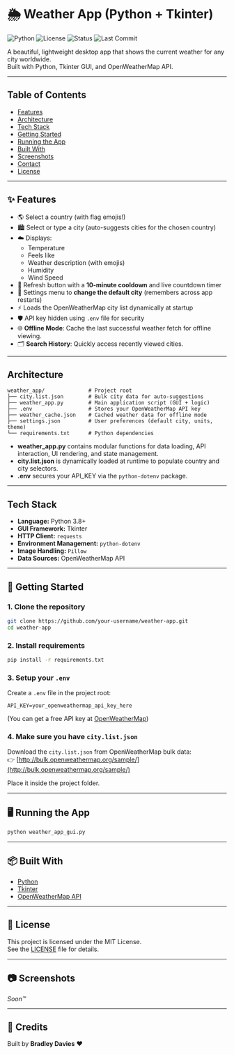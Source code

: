 # 🌦️ Weather App (Python + Tkinter)

![Python](https://img.shields.io/badge/Python-3.8%2B-blue?logo=python&logoColor=white)
![License](https://img.shields.io/badge/License-MIT-green)
![Status](https://img.shields.io/badge/Status-Active-green)
![Last Commit](https://img.shields.io/github/last-commit/10daviesb/Weather-App)

A beautiful, lightweight desktop app that shows the current weather for any city worldwide.  
Built with Python, Tkinter GUI, and OpenWeatherMap API.

---

## Table of Contents

- [Features](#features)
- [Architecture](#architecture)
- [Tech Stack](#tech-stack)
- [Getting Started](#Getting-Started)
- [Running the App](#Running-the-App)
- [Built With](#Built-With)
- [Screenshots](#Screenshots)
- [Contact](#contact)
- [License](#license)

---

## ✨ Features

- 🌎 Select a country (with flag emojis!)
- 🏙️ Select or type a city (auto-suggests cities for the chosen country)
- ☁️ Displays:
  - Temperature
  - Feels like
  - Weather description (with emojis)
  - Humidity
  - Wind Speed
- 🔄 Refresh button with a **10-minute cooldown** and live countdown timer
- 🔧 Settings menu to **change the default city** (remembers across app restarts)
- ⚡ Loads the OpenWeatherMap city list dynamically at startup
- 🛡️ API key hidden using `.env` file for security
- 🌐 **Offline Mode**: Cache the last successful weather fetch for offline viewing.
- 🗂️ **Search History**: Quickly access recently viewed cities.

---

## Architecture

```
weather_app/              # Project root
├── city.list.json        # Bulk city data for auto-suggestions
├── weather_app.py        # Main application script (GUI + logic)
├── .env                  # Stores your OpenWeatherMap API key
├── weather_cache.json    # Cached weather data for offline mode
├── settings.json         # User preferences (default city, units, theme)
└── requirements.txt      # Python dependencies
```

- **weather\_app.py** contains modular functions for data loading, API interaction, UI rendering, and state management.
- **city.list.json** is dynamically loaded at runtime to populate country and city selectors.
- **.env** secures your API\_KEY via the `python-dotenv` package.

---

## Tech Stack

- **Language:** Python 3.8+
- **GUI Framework:** Tkinter
- **HTTP Client:** `requests`
- **Environment Management:** `python-dotenv`
- **Image Handling:** `Pillow`
- **Data Sources:** OpenWeatherMap API

---

## 🚀 Getting Started

### 1. Clone the repository

```bash
git clone https://github.com/your-username/weather-app.git
cd weather-app
```

### 2. Install requirements

```bash
pip install -r requirements.txt
```

### 3. Setup your `.env`

Create a `.env` file in the project root:

```plaintext
API_KEY=your_openweathermap_api_key_here
```

(You can get a free API key at [OpenWeatherMap](https://openweathermap.org/api))

### 4. Make sure you have `city.list.json`

Download the `city.list.json` from OpenWeatherMap bulk data:  
👉 [http://bulk.openweathermap.org/sample/](http://bulk.openweathermap.org/sample/)

Place it inside the project folder.

---

## 🖥️ Running the App

```bash
python weather_app_gui.py
```

---

## 📦 Built With

- [Python](https://www.python.org/)
- [Tkinter](https://wiki.python.org/moin/TkInter)
- [OpenWeatherMap API](https://openweathermap.org/api)

---

## 📄 License

This project is licensed under the MIT License.  
See the [LICENSE](LICENSE) file for details.

---

## 📷 Screenshots

*Soon™*

---

## 🙌 Credits

Built by **Bradley Davies** ❤️
